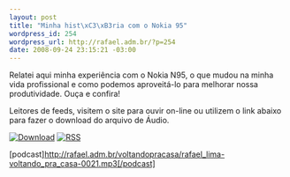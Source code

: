 ```yaml
--- 
layout: post
title: "Minha hist\xC3\xB3ria com o Nokia 95"
wordpress_id: 254
wordpress_url: http://rafael.adm.br/?p=254
date: 2008-09-24 23:15:21 -03:00
---
```

Relatei aqui minha experiência com o Nokia N95, o que mudou na minha vida profissional e como podemos aproveitá-lo para melhorar nossa produtividade. Ouça e confira!

Leitores de feeds, visitem o site para ouvir on-line ou utilizem o link abaixo para fazer o download do arquivo de Áudio.

<a class="noborder" href="http://rafael.adm.br/voltandopracasa/rafael_lima-voltando_pra_casa-0021.mp3" title="Download"><img src="http://rafael.adm.br/wp-content/themes/rafael_lima-rockinblue/images/download_green.gif" border="0" alt="Download" /></a> <a class="noborder" href="http://feeds.feedburner.com/rafael_lima_podcast" title="RSS"><img src="http://rafael.adm.br/wp-content/themes/rafael_lima-rockinblue/images/icn-feed-16x16.png" border="0" alt="RSS" /></a>

[podcast]http://rafael.adm.br/voltandopracasa/rafael_lima-voltando_pra_casa-0021.mp3[/podcast]
